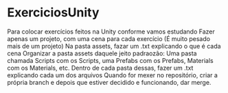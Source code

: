 # ExerciciosUnity
Para colocar exercícios feitos na Unity conforme vamos estudando
Fazer apenas um projeto, com uma cena para cada exercício (É muito pesado mais de um projeto)
Na pasta assets, fazar um .txt explicando o que é cada cena
Organizar a pasta assets daquele jeito padraozão: Uma pasta chamada Scripts com os Scripts, uma Prefabs com os Prefabs, Materials com os Materials, etc.
Dentro de cada pasta dessas, fazer um .txt explicando cada um dos arquivos
Quando for mexer no repositório, criar a própria branch e depois que estiver decidido e funcionando, dar merge.

